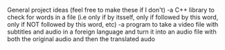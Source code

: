 General project ideas (feel free to make these if I don't)
  -a C++ library to check for words in a file (i.e only if by itsself, only if followed by this word, only if NOT followed by this word, etc)
  -a program to take a video file with subtitles and audio in a foreign language and turn it into an audio file with both the original audio and then the translated audo
